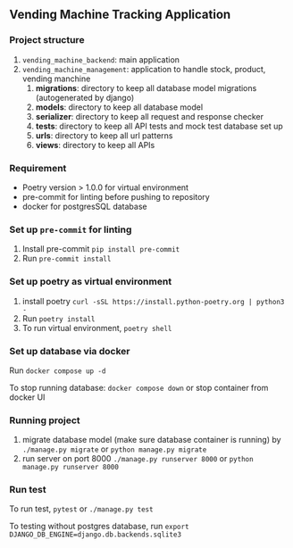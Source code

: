 ## Vending Machine Tracking Application

### Project structure
1. ``vending_machine_backend``: main application
2. ``vending_machine_management``: application to handle stock, product, vending manchine
   1. **migrations**: directory to keep all database model migrations (autogenerated by django)
   2. **models**: directory to keep all database model
   3. **serializer**: directory to keep all request and response checker
   4. **tests**: directory to keep all API tests and mock test database set up
   5. **urls**: directory to keep all url patterns
   6. **views**: directory to keep all APIs

### Requirement
<ul>
    <li>Poetry version > 1.0.0 for virtual environment</li>
    <li>pre-commit for linting before pushing to repository</li>
    <li>docker for postgresSQL database</li>
</ul>

### Set up `pre-commit` for linting
1. Install pre-commit ``pip install pre-commit``
2. Run ``pre-commit install``

### Set up poetry as virtual environment
1. install poetry
``curl -sSL https://install.python-poetry.org | python3 -``
2. Run ``poetry install``
3. To run virtual environment, ``poetry shell``

### Set up database via docker
Run ``docker compose up -d``

To stop running database: ``docker compose down`` or stop container from docker UI

### Running project
1. migrate database model (make sure database container is running) by ``./manage.py migrate`` or `python manage.py migrate`
2. run server on port 8000
``./manage.py runserver 8000`` or ``python manage.py runserver 8000``

### Run test
To run test, ``pytest`` or ``./manage.py test``

To testing without postgres database, run ``export DJANGO_DB_ENGINE=django.db.backends.sqlite3
``
